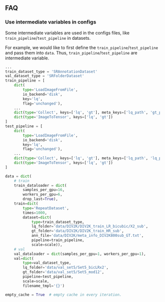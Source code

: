 ## FAQ

### Use intermediate variables in configs

Some intermediate variables are used in the configs files, like `train_pipeline`/`test_pipeline` in datasets.

For example, we would like to first define the `train_pipeline`/`test_pipeline` and pass them into `data`. Thus, `train_pipeline`/`test_pipeline` are intermediate variable.

```python
...
train_dataset_type = 'SRAnnotationDataset'
val_dataset_type = 'SRFolderDataset'
train_pipeline = [
    dict(
        type='LoadImageFromFile',
        io_backend='disk',
        key='lq',
        flag='unchanged'),
    ...
    dict(type='Collect', keys=['lq', 'gt'], meta_keys=['lq_path', 'gt_path']),
    dict(type='ImageToTensor', keys=['lq', 'gt'])
]
test_pipeline = [
    dict(
        type='LoadImageFromFile',
        io_backend='disk',
        key='lq',
        flag='unchanged'),
    ...
    dict(type='Collect', keys=['lq', 'gt'], meta_keys=['lq_path', 'lq_path']),
    dict(type='ImageToTensor', keys=['lq', 'gt'])
]

data = dict(
    # train
    train_dataloader = dict(
        samples_per_gpu=16,
        workers_per_gpu=6,
        drop_last=True),
    train=dict(
        type='RepeatDataset',
        times=1000,
        dataset=dict(
            type=train_dataset_type,
            lq_folder='data/DIV2K/DIV2K_train_LR_bicubic/X2_sub',
            gt_folder='data/DIV2K/DIV2K_train_HR_sub',
            ann_file='data/DIV2K/meta_info_DIV2K800sub_GT.txt',
            pipeline=train_pipeline,
            scale=scale)),
    # val
    val_dataloader = dict(samples_per_gpu=1, workers_per_gpu=1),
    val=dict(
        type=val_dataset_type,
        lq_folder='data/val_set5/Set5_bicLRx2',
        gt_folder='data/val_set5/Set5_mod12',
        pipeline=test_pipeline,
        scale=scale,
        filename_tmpl='{}')

empty_cache = True  # empty cache in every iteration.
```
